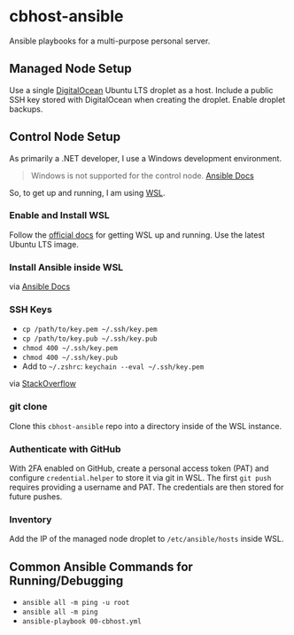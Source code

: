 # cbhost-ansible

Ansible playbooks for a multi-purpose personal server.

## Managed Node Setup

Use a single [DigitalOcean](https://m.do.co/c/fea63c0a77d1) Ubuntu LTS droplet as a host. Include a public SSH key stored with DigitalOcean when creating the droplet. Enable droplet backups.

## Control Node Setup

As primarily a .NET developer, I use a Windows development environment.

> Windows is not supported for the control node. [Ansible Docs](https://docs.ansible.com/ansible/latest/installation_guide/intro_installation.html#control-node-requirements)

So, to get up and running, I am using [WSL](https://docs.microsoft.com/en-us/windows/wsl/about).

### Enable and Install WSL

Follow the [official docs](https://docs.microsoft.com/en-us/windows/wsl/install-win10) for getting WSL up and running. Use the latest Ubuntu LTS image.

### Install Ansible inside WSL

via [Ansible Docs](https://docs.ansible.com/ansible/latest/installation_guide/intro_installation.html#installing-ansible-on-ubuntu)

### SSH Keys

- `cp /path/to/key.pem ~/.ssh/key.pem`
- `cp /path/to/key.pub ~/.ssh/key.pub`
- `chmod 400 ~/.ssh/key.pem`
- `chmod 400 ~/.ssh/key.pub`
- Add to `~/.zshrc`: `keychain --eval ~/.ssh/key.pem`

via [StackOverflow](https://stackoverflow.com/a/24902046/2343739)

### git clone

Clone this `cbhost-ansible` repo into a directory inside of the WSL instance.

### Authenticate with GitHub

With 2FA enabled on GitHub, create a personal access token (PAT) and configure `credential.helper` to store it via git in WSL. The first `git push` requires providing a username and PAT. The credentials are then stored for future pushes.

### Inventory

Add the IP of the managed node droplet to `/etc/ansible/hosts` inside WSL.

## Common Ansible Commands for Running/Debugging

- `ansible all -m ping -u root`
- `ansible all -m ping`
- `ansible-playbook 00-cbhost.yml`

